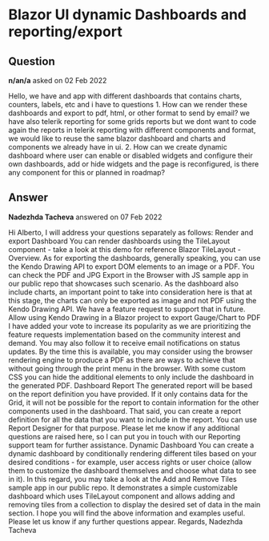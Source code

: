 # Blazor UI dynamic Dashboards and reporting/export

## Question

**n/an/a** asked on 02 Feb 2022

Hello, we have and app with different dashboards that contains charts, counters, labels, etc and i have to questions 1. How can we render these dashboards and export to pdf, html, or other format to send by email? we have also telerik reporting for some grids reports but we dont want to code again the reports in telerik reporting with different components and format, we would like to reuse the same blazor dashboard and charts and components we already have in ui. 2. How can we create dynamic dashboard where user can enable or disabled widgets and configure their own dashboards, add or hide widgets and the page is reconfigured, is there any component for this or planned in roadmap?

## Answer

**Nadezhda Tacheva** answered on 07 Feb 2022

Hi Alberto, I will address your questions separately as follows: Render and export Dashboard You can render dashboards using the TileLayout component - take a look at this demo for reference Blazor TileLayout - Overview. As for exporting the dashboards, generally speaking, you can use the Kendo Drawing API to export DOM elements to an image or a PDF. You can check the PDF and JPG Export in the Browser with JS sample app in our public repo that showcases such scenario. As the dashboard also include charts, an important point to take into consideration here is that at this stage, the charts can only be exported as image and not PDF using the Kendo Drawing API. We have a feature request to support that in future. Allow using Kendo Drawing in a Blazor project to export Gauge/Chart to PDF I have added your vote to increase its popularity as we are prioritizing the feature requests implementation based on the community interest and demand. You may also follow it to receive email notifications on status updates. By the time this is available, you may consider using the browser rendering engine to produce a PDF as there are ways to achieve that without going through the print menu in the browser. With some custom CSS you can hide the additional elements to only include the dashboard in the generated PDF. Dashboard Report The generated report will be based on the report definition you have provided. If it only contains data for the Grid, it will not be possible for the report to contain information for the other components used in the dashboard. That said, you can create a report definition for all the data that you want to include in the report. You can use Report Designer for that purpose. Please let me know if any additional questions are raised here, so I can put you in touch with our Reporting support team for further assistance. Dynamic Dashboard You can create a dynamic dashboard by conditionally rendering different tiles based on your desired conditions - for example, user access rights or user choice (allow them to customize the dashboard themselves and choose what data to see in it). In this regard, you may take a look at the Add and Remove Tiles sample app in our public repo. It demonstrates a simple customizable dashboard which uses TileLayout component and allows adding and removing tiles from a collection to display the desired set of data in the main section. I hope you will find the above information and examples useful. Please let us know if any further questions appear. Regards, Nadezhda Tacheva
